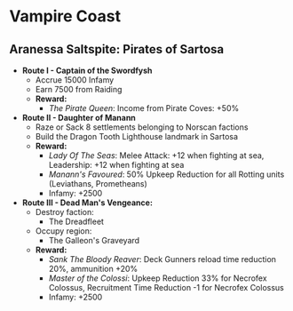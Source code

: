 # Vampire Coast

## Aranessa Saltspite: Pirates of Sartosa

* **Route I - Captain of the Swordfysh**
  * Accrue 15000 Infamy
  * Earn 7500 from Raiding
  * **Reward:**
    * _The Pirate Queen_: Income from Pirate Coves: +50% 
* **Route II - Daughter of Manann**
  * Raze or Sack 8 settlements belonging to Norscan factions
  * Build the Dragon Tooth Lighthouse landmark in Sartosa
  * **Reward:**
    * _Lady Of The Seas_: Melee Attack: +12 when fighting at sea, Leadership: +12 when fighting at sea
    * _Manann's Favoured_: 50% Upkeep Reduction for all Rotting units (Leviathans, Prometheans)
    * Infamy: +2500
* **Route III - Dead Man's Vengeance:**
  * Destroy faction: 
    * The Dreadfleet
  * Occupy region:
    * The Galleon's Graveyard
  * **Reward:**
     * _Sank The Bloody Reaver_: Deck Gunners reload time reduction 20%, ammunition +20%
     * _Master of the Colossi_: Upkeep Reduction 33% for Necrofex Colossus, Recruitment Time Reduction -1 for Necrofex 
     Colossus
     * Infamy: +2500
